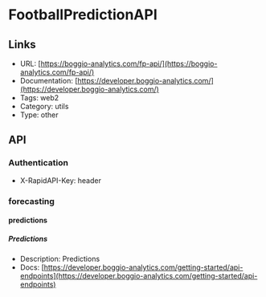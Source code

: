 # FootballPredictionAPI

## Links

* URL: [https://boggio-analytics.com/fp-api/](https://boggio-analytics.com/fp-api/)
* Documentation: [https://developer.boggio-analytics.com/](https://developer.boggio-analytics.com/)
* Tags: web2
* Category: utils
* Type: other

## API

### Authentication

* X-RapidAPI-Key: header

### forecasting

#### predictions

##### Predictions

* Description: Predictions
* Docs: [https://developer.boggio-analytics.com/getting-started/api-endpoints](https://developer.boggio-analytics.com/getting-started/api-endpoints)
